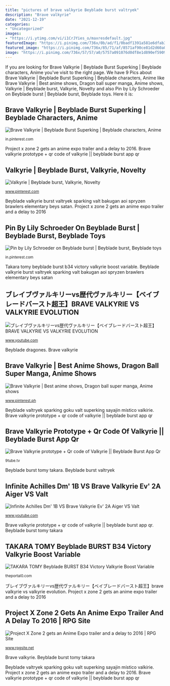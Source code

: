 ```yaml
---
title: "pictures of brave valkyrie Beyblade burst valtryek"
description: "Brave valkyrie"
date: "2021-12-19"
categories:
- "Uncategorized"
images:
- "https://i.ytimg.com/vi/i1CrJYies_o/maxresdefault.jpg"
featuredImage: "https://i.pinimg.com/736x/0b/ad/f1/0badf1391a581e6dfab3e9c77bf1615e.jpg"
featured_image: "https://i.pinimg.com/736x/85/71/af/8571af90ce81d2d60a028ebe105428fd.jpg"
image: "https://i.pinimg.com/736x/57/57/a0/5757a091076d0df8e1d890ef5909d44e.jpg"
---
```


If you are looking for Brave Valkyrie | Beyblade Burst Superking | Beyblade characters, Anime you've visit to the right page. We have 9 Pics about Brave Valkyrie | Beyblade Burst Superking | Beyblade characters, Anime like Brave Valkyrie | Best anime shows, Dragon ball super manga, Anime shows, Valkyrie | Beyblade burst, Valkyrie, Novelty and also Pin by Lily Schroeder on Beyblade burst | Beyblade burst, Beyblade toys. Here it is:

## Brave Valkyrie | Beyblade Burst Superking | Beyblade Characters, Anime

![Brave Valkyrie | Beyblade Burst Superking | Beyblade characters, Anime](https://i.pinimg.com/736x/32/88/5d/32885db26dd5394d090ffb72b7f2f24d.jpg "Brave valkyrie prototype + qr code of valkyrie || beyblade burst app qr")

<small>in.pinterest.com</small>

Project x zone 2 gets an anime expo trailer and a delay to 2016. Brave valkyrie prototype + qr code of valkyrie || beyblade burst app qr

## Valkyrie | Beyblade Burst, Valkyrie, Novelty

![Valkyrie | Beyblade burst, Valkyrie, Novelty](https://i.pinimg.com/736x/85/71/af/8571af90ce81d2d60a028ebe105428fd.jpg "Beyblade dragones")

<small>www.pinterest.com</small>

Beyblade valkyrie burst valtryek sparking valt bakugan aoi spryzen brawlers elementary beys satan. Project x zone 2 gets an anime expo trailer and a delay to 2016

## Pin By Lily Schroeder On Beyblade Burst | Beyblade Burst, Beyblade Toys

![Pin by Lily Schroeder on Beyblade burst | Beyblade burst, Beyblade toys](https://i.pinimg.com/736x/57/57/a0/5757a091076d0df8e1d890ef5909d44e.jpg "Infinite achilles dm&#039; 1b vs brave valkyrie ev&#039; 2a aiger vs valt")

<small>in.pinterest.com</small>

Takara tomy beyblade burst b34 victory valkyrie boost variable. Beyblade valkyrie burst valtryek sparking valt bakugan aoi spryzen brawlers elementary beys satan

## ブレイブヴァルキリーvs歴代ヴァルキリー【ベイブレードバースト超王】BRAVE VALKYRIE VS VALKYRIE EVOLUTION

![ブレイブヴァルキリーvs歴代ヴァルキリー【ベイブレードバースト超王】BRAVE VALKYRIE VS VALKYRIE EVOLUTION](https://i.ytimg.com/vi/AwQ28dXTGKo/maxresdefault.jpg "Brave valkyrie")

<small>www.youtube.com</small>

Beyblade dragones. Brave valkyrie

## Brave Valkyrie | Best Anime Shows, Dragon Ball Super Manga, Anime Shows

![Brave Valkyrie | Best anime shows, Dragon ball super manga, Anime shows](https://i.pinimg.com/736x/0b/ad/f1/0badf1391a581e6dfab3e9c77bf1615e.jpg "Brave valkyrie")

<small>www.pinterest.ph</small>

Beyblade valtryek sparking goku valt superking sayajin místico valkirie. Brave valkyrie prototype + qr code of valkyrie || beyblade burst app qr

## Brave Valkyrie Prototype + Qr Code Of Valkyrie || Beyblade Burst App Qr

![Brave Valkyrie prototype + Qr code of Valkyrie || Beyblade Burst App Qr](http://i3.ytimg.com/vi/fC1q6sy8wkw/hqdefault.jpg "Takara tomy beyblade burst b34 victory valkyrie boost variable")

<small>9tube.tv</small>

Beyblade burst tomy takara. Beyblade burst valtryek

## Infinite Achilles Dm&#039; 1B VS Brave Valkyrie Ev&#039; 2A Aiger VS Valt

![Infinite Achilles Dm&#039; 1B VS Brave Valkyrie Ev&#039; 2A Aiger VS Valt](https://i.ytimg.com/vi/i1CrJYies_o/maxresdefault.jpg "Brave valkyrie")

<small>www.youtube.com</small>

Brave valkyrie prototype + qr code of valkyrie || beyblade burst app qr. Beyblade burst tomy takara

## TAKARA TOMY Beyblade BURST B34 Victory Valkyrie Boost Variable

![TAKARA TOMY Beyblade BURST B34 Victory Valkyrie Boost Variable](http://cdn.shopify.com/s/files/1/0016/0674/6186/products/B34_Victory_Valkyrie_b44cda03-f31a-4ab3-b519-f0c9bcdf7415_1200x1200.jpg?v=1536492141 "Brave valkyrie")

<small>theportal0.com</small>

ブレイブヴァルキリーvs歴代ヴァルキリー【ベイブレードバースト超王】brave valkyrie vs valkyrie evolution. Project x zone 2 gets an anime expo trailer and a delay to 2016

## Project X Zone 2 Gets An Anime Expo Trailer And A Delay To 2016 | RPG Site

![Project X Zone 2 gets an Anime Expo trailer and a delay to 2016 | RPG Site](https://assets.rpgsite.net/images/images/000/038/237/original/PxZ2_Jul022015_A05r.png "Pin by lily schroeder on beyblade burst")

<small>www.rpgsite.net</small>

Brave valkyrie. Beyblade burst tomy takara

Beyblade valtryek sparking goku valt superking sayajin místico valkirie. Project x zone 2 gets an anime expo trailer and a delay to 2016. Brave valkyrie prototype + qr code of valkyrie || beyblade burst app qr
